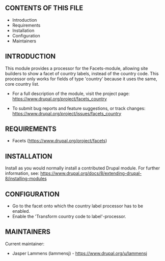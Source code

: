 CONTENTS OF THIS FILE
---------------------
 * Introduction
 * Requirements
 * Installation
 * Configuration
 * Maintainers

INTRODUCTION
------------
This module provides a processor for the Facets-module, allowing site builders to show a facet of country labels,
instead of the country code. This processor only works for fields of type 'country' because it uses the same,
core country list.

 * For a full description of the module, visit the project page:
   https://www.drupal.org/project/facets_country

 * To submit bug reports and feature suggestions, or track changes:
   https://www.drupal.org/project/issues/facets_country

REQUIREMENTS
------------
  * Facets (https://www.drupal.org/project/facets)

INSTALLATION
------------
Install as you would normally install a contributed Drupal module. For further
information, see:
   https://www.drupal.org/docs/8/extending-drupal-8/installing-modules

CONFIGURATION
-------------
 * Go to the facet onto which the country label processor has to be enabled.
 * Enable the 'Transform country code to label'-processor.

MAINTAINERS
-----------
Current maintainer:
  * Jasper Lammens (lammensj) - https://www.drupal.org/u/lammensj
